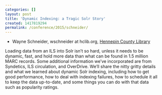 ```yaml
---
categories: []
layout: post
title: 'Dynamic Indexing: a Tragic Solr Story'
created: 1417819294
permalink: /conference/2015/schneider/
---
```

- Wayne Schneider, wschneider at hclib.org, [Hennepin County Library](//www.hclib.org)

Loading data from an ILS into Solr isn’t so hard, unless it needs to be
dynamic, fast, and hold more data than what can be found in 1.5 million
MARC records. Some additional information we’ve incorporated are from
Syndetics, ILS circulation, and OverDrive. We’ll share the nitty gritty
details and what we learned about dynamic Solr indexing, including how
to get good performance, how to deal with indexing failures, how to
schedule it all to keep the data up-to-date, and some things you can do
with that data such as popularity ratings.
